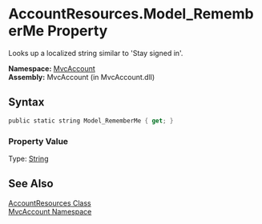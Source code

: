 AccountResources.Model_RememberMe Property
==========================================
Looks up a localized string similar to 'Stay signed in'.

**Namespace:** [MvcAccount][1]  
**Assembly:** MvcAccount (in MvcAccount.dll)

Syntax
------

```csharp
public static string Model_RememberMe { get; }
```

### Property Value
Type: [String][2]

See Also
--------
[AccountResources Class][3]  
[MvcAccount Namespace][1]  

[1]: ../README.md
[2]: http://msdn2.microsoft.com/en-us/library/s1wwdcbf
[3]: README.md
